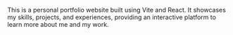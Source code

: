 This is a personal portfolio website built using Vite and React. It showcases my skills, projects, and experiences, providing an interactive platform to learn more about me and my work.
